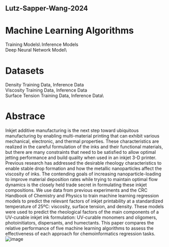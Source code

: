 ## Lutz-Sapper-Wang-2024

# Machine Learning Algorithms
Training Models\ 
Inference Models\
Deep Neural Network Model\

# Datasets
Density Training Data, Inference Data\
Viscosity Training Data, Inference Data\
Surface Tension Training Data, Inference Data\

# Abstrace
Inkjet additive manufacturing is the next step toward ubiquitous manufacturing by enabling multi-material printing that can exhibit various mechanical, electronic, and thermal properties. These characteristics are realized in the careful formulation of the inks and their functional materials, but there are many constraints that need to be satisfied to allow optimal jetting performance and build quality when used in an inkjet 3-D printer. Previous research has addressed the desirable rheology characteristics to enable stable drop formation and how the metallic nanoparticles affect the viscosity of inks. The contending goals of increasing nanoparticle-loading to improve material deposition rates while trying to maintain optimal flow dynamics is the closely held trade secret in formulating these inkjet compositions. We use data from previous experiments and the CRC Handbook of Chemistry and Physics to train machine learning regression models to predict the relevant factors of inkjet printability at a standardized temperature of 25ºC: viscosity, surface tension, and density. These models were used to predict the rheological factors of the main components of a UV-curable inkjet ink formulation: UV-curable monomers and oligomers, photoinitiators, dispersants, and humectants. This paper compares the relative performance of five machine learning algorithms to assess the effectiveness of each approach for chemoinformatics regression tasks. ![image](https://github.com/user-attachments/assets/0c4e669d-37fb-4935-98c4-7a0ea78ffaab)
